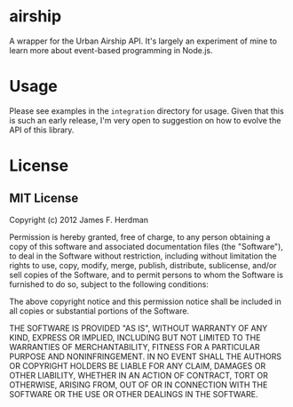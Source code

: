 # airship

A wrapper for the Urban Airship API. It's largely an experiment of mine to learn more about event-based programming in Node.js.

# Usage

Please see examples in the `integration` directory for usage. Given that this is such an early release, I'm very open to suggestion on how to evolve the API of this library.

# License

## MIT License

Copyright (c) 2012 James F. Herdman

Permission is hereby granted, free of charge, to any person obtaining a copy of this software and associated documentation files (the "Software"), to deal in the Software without restriction, including without limitation the rights to use, copy, modify, merge, publish, distribute, sublicense, and/or sell copies of the Software, and to permit persons to whom the Software is furnished to do so, subject to the following conditions:

The above copyright notice and this permission notice shall be included in all copies or substantial portions of the Software.

THE SOFTWARE IS PROVIDED "AS IS", WITHOUT WARRANTY OF ANY KIND, EXPRESS OR IMPLIED, INCLUDING BUT NOT LIMITED TO THE WARRANTIES OF MERCHANTABILITY, FITNESS FOR A PARTICULAR PURPOSE AND NONINFRINGEMENT. IN NO EVENT SHALL THE AUTHORS OR COPYRIGHT HOLDERS BE LIABLE FOR ANY CLAIM, DAMAGES OR OTHER LIABILITY, WHETHER IN AN ACTION OF CONTRACT, TORT OR OTHERWISE, ARISING FROM, OUT OF OR IN CONNECTION WITH THE SOFTWARE OR THE USE OR OTHER DEALINGS IN THE SOFTWARE.
